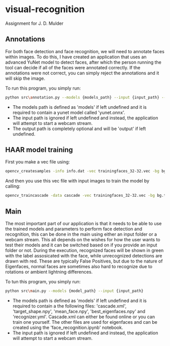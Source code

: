 # visual-recognition

Assignment for J. D. Mulder

## Annotations

For both face detection and face recognition, we will need to annotate faces within images. To do this, I have created an application that uses an advanced YuNet model to detect faces, after which the person running the tool can decide if all of the faces were annotated correctly. If the annotations were not correct, you can simply reject the annotations and it will skip the image.

To run this program, you simply run:

```bash
python src\annotation.py --models {models_path} --input {input_path} --output {output_path}
```

- The models path is defined as 'models' if left undefined and it is required to contain a yunet model called 'yunet.onnx'.
- The input path is ignored if left undefined and instead, the application will attempt to start a webcam stream.
- The output path is completely optional and will be 'output' if left undefined.

## HAAR model training

First you make a vec file using:

```bash
opencv_createsamples -info info.dat -vec trainingfaces_32-32.vec -bg bg.txt -num {num_positives} -h 32 -w 32
```

And then you use this vec file with input images to train the model by calling:

```bash
opencv_traincascade -data cascade -vec trainingfaces_32-32.vec -bg bg.txt -numPos {num_positives} -numNeg {num_negatives} -numStages 32 -acceptanceRatioBreakValue 10e-6 -w 32 -h 32
```

## Main

The most important part of our application is that it needs to be able to use the trained models and parameters to perform face detection and recognition, this can be done in the main using either an input folder or a webcam stream. This all depends on the wishes for how the user wants to test their models and it can be switched based on if you provide an input folder or not. During the execution, recognized faces will be shown in green with the label assosicated with the face, while unrecognized detections are drawn with red. These are typically False Positives, but due to the nature of Eigenfaces, normal faces are sometimes also hard to recognize due to rotations or ambient lightning differences.

To tun this program, you simply run:

```bash
python src\main.py --models {model_path} --input {input_path}
```

- The models path is defined as 'models' if left undefined and it is required to contain a the following files: 'cascade.xml', 'target_shape.npy', 'mean_face.npy', 'best_eigenfaces.npy' and 'recognizer.yml'. Cascade.xml can either be found online or you can train one yourself. The other files are used for eigenfaces and can be created using the 'face_recognition.ipynb' notebook.
- The input path is ignored if left undefined and instead, the application will attempt to start a webcam stream.
